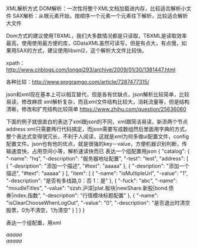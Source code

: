 # 
XML解析方式
DOM解析：一次性将整个XML文档加载进内存，比较适合解析小文件
SAX解析：从根元素开始，按顺序一个元素一个元素往下解析，比较适合解析大文件

Dom方式的建议使用TBXML，我们大多数情况都是只读取，TBXML是读取效率最高，使用使用最方便的库，GDataXML虽然可读写，但是有点大，有点慢，如果用SAX的方式，建议使用libxml2，这个解析大文件比较快。

xpath：http://www.cnblogs.com/longqi293/archive/2009/01/30/1381447.html

各种比较：http://www.programgo.com/article/7287477315/


json和xml现在基本上可以相互替代，但是各有优缺点，json解析比较简单，比较易读，修改麻烦
xml解析复杂，而且xml文件结构比较大，消耗流量等，但是结构清晰，修改和扩充结构比较简单
https://www.zhihu.com/question/25636060


下面的例子就很直白的表达了xml跟json的不同，xml跟简洁易读，新添两个节点address xml只需要两行代码搞定，而json需要写成数组然后里面用字典的方式，整个表达式变得很冗长，不利于人阅读，这就是xml为何多做ui配置文件，config配置文件。json也有他的优点，就是很强的key－value，方便机器识别判断，传输速度快，占用空间小等，解析速读快而已
表达一个组配置用json
{
  "catalog": {
    "-name": "hq",
    "-description": "服务器地址配置",
    "-test": "test",
    "address": [
      {
        "-desription": "添加一个描述",
        "#text": "aaaaa"
      },
      {
        "-desription": "添加一个描述",
        "#text": "aaaaa"
      }
    ],
    "item": [
      {
        "-name": "isMultipleUrl",
        "-value": "1",
        "-description": "是否有多线路,0：否 1：是"
      },
      {
        "-fuck": "abc",
        "-name": "moudleTitles",
        "-value": "szsh.沪深|plat.板块|newShare.新股|bond.债券|index.指数",
        "-description": "行情模块标题配置"
      },
      {
        "-name": "isClearChooseWhenLogOut",
        "-value": "0",
        "-description": "是否退出时清空股票，0为不清空，1为清空"
      }
    ]
  }
}

表达一个组配置，用xml
 <catalog name="hq" description="服务器地址配置" test="test">
        <address desription="添加一个描述">aaaaa</address>
        <address desription="添加一个描述">aaaaa</address>
        <item name="isMultipleUrl" value="1" description="是否有多线路,0：否 1：是" />
        <item fuck="abc" name="moudleTitles" value="szsh.沪深|plat.板块|newShare.新股|bond.债券|index.指数" description="行情模块标题配置" />
        <item name="isClearChooseWhenLogOut" value="0" description="是否退出时清空股票，0为不清空，1为清空" />
    </catalog>

